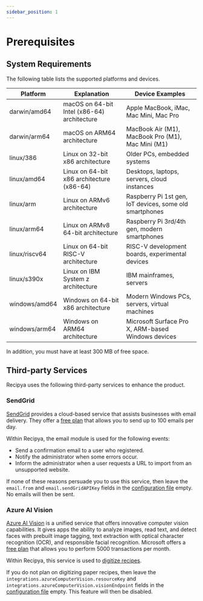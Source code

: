 ```yaml
---
sidebar_position: 1
---
```


# Prerequisites

## System Requirements

The following table lists the supported platforms and devices.

| Platform      | Explanation                                  | Device Examples                                         |
|---------------|----------------------------------------------|---------------------------------------------------------|
| darwin/amd64  | macOS on 64-bit Intel (x86-64) architecture  | Apple MacBook, iMac, Mac Mini, Mac Pro                  |
| darwin/arm64  | macOS on ARM64 architecture                  | MacBook Air (M1), MacBook Pro (M1), Mac Mini (M1)       |
| linux/386     | Linux on 32-bit x86 architecture             | Older PCs, embedded systems                             |
| linux/amd64   | Linux on 64-bit x86 architecture (x86-64)    | Desktops, laptops, servers, cloud instances             |
| linux/arm     | Linux on ARMv6 architecture                  | Raspberry Pi 1st gen, IoT devices, some old smartphones |
| linux/arm64   | Linux on ARMv8 64-bit architecture           | Raspberry Pi 3rd/4th gen, modern smartphones            |
| linux/riscv64 | Linux on 64-bit RISC-V architecture          | RISC-V development boards, experimental devices         |
| linux/s390x   | Linux on IBM System z architecture           | IBM mainframes, servers                                 |
| windows/amd64 | Windows on 64-bit x86 architecture           | Modern Windows PCs, servers, virtual machines           |
| windows/arm64 | Windows on ARM64 architecture                | Microsoft Surface Pro X, ARM-based Windows devices      |

In addition, you must have at least 300 MB of free space.

## Third-party Services

Recipya uses the following third-party services to enhance the product.

### SendGrid

[SendGrid](https://sendgrid.com) provides a cloud-based service that assists businesses with email delivery.
They offer a [free plan](https://sendgrid.com/en-us/pricing) that allows you to send up to 100 emails per day.

Within Recipya, the email module is used for the following events:
- Send a confirmation email to a user who registered.
- Notify the administrator when some errors occur.
- Inform the administrator when a user requests a URL to import from an unsupported website.

If none of these reasons persuade you to use this service, then leave the `email.from` and `email.sendGridAPIKey` fields
in the [configuration file](https://github.com/reaper47/recipya/blob/main/deploy/config.example.json) empty. No emails
will then be sent.

### Azure AI Vision

[Azure AI Vision](https://azure.microsoft.com/en-us/products/ai-services/ai-vision) is a unified service that offers 
innovative computer vision capabilities. It gives apps the ability to analyze images, read text, and detect faces 
with prebuilt image tagging, text extraction with optical character recognition (OCR), and responsible facial 
recognition. Microsoft offers a [free plan](https://azure.microsoft.com/en-us/pricing/details/cognitive-services/computer-vision/)
that allows you to perform 5000 transactions per month.

Within Recipya, this service is used to [digitize recipes](/docs/features/recipes/add#scan).

If you do not plan on digitizing paper recipes, then leave the `integrations.azureComputerVision.resourceKey` and
`integrations.azureComputerVision.visionEndpoint` fields in the [configuration file](https://github.com/reaper47/recipya/blob/main/deploy/config.example.json) 
empty. This feature will then be disabled.
